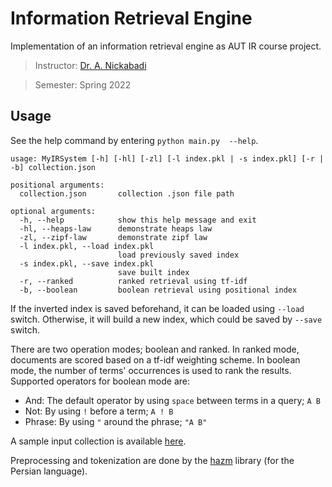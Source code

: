 # Information Retrieval Engine

Implementation of an information retrieval engine as AUT IR course project.

>  Instructor: [Dr. A. Nickabadi](https://scholar.google.com/citations?user=pSMNSZwAAAAJ&hl=en)

> Semester: Spring 2022



## Usage

See the help command by entering `python main.py  --help`.

```
usage: MyIRSystem [-h] [-hl] [-zl] [-l index.pkl | -s index.pkl] [-r | -b] collection.json

positional arguments:
  collection.json       collection .json file path

optional arguments:
  -h, --help            show this help message and exit
  -hl, --heaps-law      demonstrate heaps law
  -zl, --zipf-law       demonstrate zipf law
  -l index.pkl, --load index.pkl
                        load previously saved index
  -s index.pkl, --save index.pkl
                        save built index
  -r, --ranked          ranked retrieval using tf-idf
  -b, --boolean         boolean retrieval using positional index
```

If the inverted index is saved beforehand, it can be loaded using `--load` switch. Otherwise, it will build a new index, which could be saved by `--save` switch.

There are two operation modes; boolean and ranked. In ranked mode, documents are scored based on a tf-idf weighting scheme. In boolean mode, the number of terms' occurrences is used to rank the results. Supported operators for boolean mode are:

- And: The default operator by using `space` between terms in a query; `A B`
- Not: By using `!` before a term; `A ! B`
- Phrase: By using `"` around the phrase; `"A B"`

A sample input collection is available [here](./sample.json).

Preprocessing and tokenization are done by the [hazm](https://github.com/sobhe/hazm/) library (for the Persian language).

